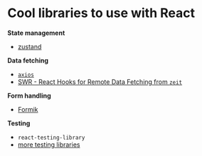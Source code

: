 # Cool libraries to use with React

**State management**

* [zustand](https://github.com/react-spring/zustand)


**Data fetching**

* [`axios`](../api/axios.md)
* [SWR - React Hooks for Remote Data Fetching from `zeit`](https://swr.now.sh/)


**Form handling**

* [Formik](https://github.com/jaredpalmer/formik)


**Testing**

* `react-testing-library`
* [more testing libraries](react/../testing-libraries.md)
